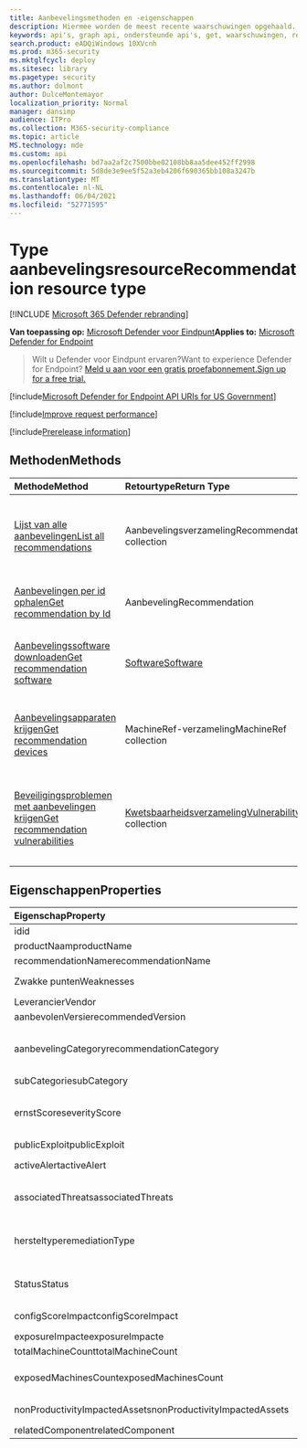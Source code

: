 ```yaml
---
title: Aanbevelingsmethoden en -eigenschappen
description: Hiermee worden de meest recente waarschuwingen opgehaald.
keywords: api's, graph api, ondersteunde api's, get, waarschuwingen, recent
search.product: eADQiWindows 10XVcnh
ms.prod: m365-security
ms.mktglfcycl: deploy
ms.sitesec: library
ms.pagetype: security
ms.author: dolmont
author: DulceMontemayor
localization_priority: Normal
manager: dansimp
audience: ITPro
ms.collection: M365-security-compliance
ms.topic: article
MS.technology: mde
ms.custom: api
ms.openlocfilehash: bd7aa2af2c7500bbe02108bb8aa5dee452ff2998
ms.sourcegitcommit: 5d8de3e9ee5f52a3eb4206f690365bb108a3247b
ms.translationtype: MT
ms.contentlocale: nl-NL
ms.lasthandoff: 06/04/2021
ms.locfileid: "52771595"
---
```

# <a name="recommendation-resource-type"></a><span data-ttu-id="f02ad-104">Type aanbevelingsresource</span><span class="sxs-lookup"><span data-stu-id="f02ad-104">Recommendation resource type</span></span>

[!INCLUDE [Microsoft 365 Defender rebranding](../../includes/microsoft-defender.md)]


<span data-ttu-id="f02ad-105">**Van toepassing op:** [Microsoft Defender voor Eindpunt](https://go.microsoft.com/fwlink/?linkid=2154037)</span><span class="sxs-lookup"><span data-stu-id="f02ad-105">**Applies to:** [Microsoft Defender for Endpoint](https://go.microsoft.com/fwlink/?linkid=2154037)</span></span>

> <span data-ttu-id="f02ad-106">Wilt u Defender voor Eindpunt ervaren?</span><span class="sxs-lookup"><span data-stu-id="f02ad-106">Want to experience Defender for Endpoint?</span></span> [<span data-ttu-id="f02ad-107">Meld u aan voor een gratis proefabonnement.</span><span class="sxs-lookup"><span data-stu-id="f02ad-107">Sign up for a free trial.</span></span>](https://www.microsoft.com/microsoft-365/windows/microsoft-defender-atp?ocid=docs-wdatp-exposedapis-abovefoldlink) 

[!include[Microsoft Defender for Endpoint API URIs for US Government](../../includes/microsoft-defender-api-usgov.md)]

[!include[Improve request performance](../../includes/improve-request-performance.md)]


[!include[Prerelease information](../../includes/prerelease.md)]

## <a name="methods"></a><span data-ttu-id="f02ad-108">Methoden</span><span class="sxs-lookup"><span data-stu-id="f02ad-108">Methods</span></span>
<span data-ttu-id="f02ad-109">Methode</span><span class="sxs-lookup"><span data-stu-id="f02ad-109">Method</span></span> |<span data-ttu-id="f02ad-110">Retourtype</span><span class="sxs-lookup"><span data-stu-id="f02ad-110">Return Type</span></span> |<span data-ttu-id="f02ad-111">Omschrijving</span><span class="sxs-lookup"><span data-stu-id="f02ad-111">Description</span></span>
:---|:---|:---
[<span data-ttu-id="f02ad-112">Lijst van alle aanbevelingen</span><span class="sxs-lookup"><span data-stu-id="f02ad-112">List all recommendations</span></span>](get-all-recommendations.md) | <span data-ttu-id="f02ad-113">Aanbevelingsverzameling</span><span class="sxs-lookup"><span data-stu-id="f02ad-113">Recommendation collection</span></span> | <span data-ttu-id="f02ad-114">Hiermee wordt een lijst opgehaald met alle beveiligingsaanbevelingen die van invloed zijn op de organisatie</span><span class="sxs-lookup"><span data-stu-id="f02ad-114">Retrieves a list of all security recommendations affecting the organization</span></span>
[<span data-ttu-id="f02ad-115">Aanbevelingen per id ophalen</span><span class="sxs-lookup"><span data-stu-id="f02ad-115">Get recommendation by Id</span></span>](get-recommendation-by-id.md) | <span data-ttu-id="f02ad-116">Aanbeveling</span><span class="sxs-lookup"><span data-stu-id="f02ad-116">Recommendation</span></span> | <span data-ttu-id="f02ad-117">Haalt een beveiligingsaanbeveling op met de id</span><span class="sxs-lookup"><span data-stu-id="f02ad-117">Retrieves a security recommendation by its ID</span></span>
[<span data-ttu-id="f02ad-118">Aanbevelingssoftware downloaden</span><span class="sxs-lookup"><span data-stu-id="f02ad-118">Get recommendation software</span></span>](get-recommendation-software.md)| [<span data-ttu-id="f02ad-119">Software</span><span class="sxs-lookup"><span data-stu-id="f02ad-119">Software</span></span>](software.md) | <span data-ttu-id="f02ad-120">Haalt een beveiligingsaanbeveling op die betrekking heeft op een specifieke software</span><span class="sxs-lookup"><span data-stu-id="f02ad-120">Retrieves a security recommendation related to a specific software</span></span>
[<span data-ttu-id="f02ad-121">Aanbevelingsapparaten krijgen</span><span class="sxs-lookup"><span data-stu-id="f02ad-121">Get recommendation devices</span></span>](get-recommendation-machines.md)|<span data-ttu-id="f02ad-122">MachineRef-verzameling</span><span class="sxs-lookup"><span data-stu-id="f02ad-122">MachineRef collection</span></span> | <span data-ttu-id="f02ad-123">Hiermee wordt een lijst opgehaald met apparaten die zijn gekoppeld aan de beveiligingsaanbeveling</span><span class="sxs-lookup"><span data-stu-id="f02ad-123">Retrieves a list of devices associated with the security recommendation</span></span>
[<span data-ttu-id="f02ad-124">Beveiligingsproblemen met aanbevelingen krijgen</span><span class="sxs-lookup"><span data-stu-id="f02ad-124">Get recommendation vulnerabilities</span></span>](get-recommendation-vulnerabilities.md) | <span data-ttu-id="f02ad-125">[Kwetsbaarheidsverzameling](vulnerability.md)</span><span class="sxs-lookup"><span data-stu-id="f02ad-125">[Vulnerability](vulnerability.md) collection</span></span> | <span data-ttu-id="f02ad-126">Hiermee wordt een lijst met beveiligingsproblemen opgehaald die zijn gekoppeld aan de beveiligingsaanbeveling</span><span class="sxs-lookup"><span data-stu-id="f02ad-126">Retrieves a list of vulnerabilities associated with the security recommendation</span></span>


## <a name="properties"></a><span data-ttu-id="f02ad-127">Eigenschappen</span><span class="sxs-lookup"><span data-stu-id="f02ad-127">Properties</span></span>
<span data-ttu-id="f02ad-128">Eigenschap</span><span class="sxs-lookup"><span data-stu-id="f02ad-128">Property</span></span> |   <span data-ttu-id="f02ad-129">Type</span><span class="sxs-lookup"><span data-stu-id="f02ad-129">Type</span></span>   |   <span data-ttu-id="f02ad-130">Omschrijving</span><span class="sxs-lookup"><span data-stu-id="f02ad-130">Description</span></span>
:---|:---|:---
<span data-ttu-id="f02ad-131">id</span><span class="sxs-lookup"><span data-stu-id="f02ad-131">id</span></span> | <span data-ttu-id="f02ad-132">Tekenreeks</span><span class="sxs-lookup"><span data-stu-id="f02ad-132">String</span></span> | <span data-ttu-id="f02ad-133">Aanbevelings-id</span><span class="sxs-lookup"><span data-stu-id="f02ad-133">Recommendation ID</span></span>
<span data-ttu-id="f02ad-134">productNaam</span><span class="sxs-lookup"><span data-stu-id="f02ad-134">productName</span></span> | <span data-ttu-id="f02ad-135">Tekenreeks</span><span class="sxs-lookup"><span data-stu-id="f02ad-135">String</span></span> | <span data-ttu-id="f02ad-136">Gerelateerde softwarenaam</span><span class="sxs-lookup"><span data-stu-id="f02ad-136">Related software name</span></span>  
<span data-ttu-id="f02ad-137">recommendationName</span><span class="sxs-lookup"><span data-stu-id="f02ad-137">recommendationName</span></span> | <span data-ttu-id="f02ad-138">Tekenreeks</span><span class="sxs-lookup"><span data-stu-id="f02ad-138">String</span></span> | <span data-ttu-id="f02ad-139">Naam van aanbeveling</span><span class="sxs-lookup"><span data-stu-id="f02ad-139">Recommendation name</span></span>
<span data-ttu-id="f02ad-140">Zwakke punten</span><span class="sxs-lookup"><span data-stu-id="f02ad-140">Weaknesses</span></span> | <span data-ttu-id="f02ad-141">Lang</span><span class="sxs-lookup"><span data-stu-id="f02ad-141">Long</span></span> | <span data-ttu-id="f02ad-142">Aantal gevonden beveiligingslekken</span><span class="sxs-lookup"><span data-stu-id="f02ad-142">Number of discovered vulnerabilities</span></span>
<span data-ttu-id="f02ad-143">Leverancier</span><span class="sxs-lookup"><span data-stu-id="f02ad-143">Vendor</span></span> | <span data-ttu-id="f02ad-144">Tekenreeks</span><span class="sxs-lookup"><span data-stu-id="f02ad-144">String</span></span> | <span data-ttu-id="f02ad-145">Naam van gerelateerde leverancier</span><span class="sxs-lookup"><span data-stu-id="f02ad-145">Related vendor name</span></span>
<span data-ttu-id="f02ad-146">aanbevolenVersie</span><span class="sxs-lookup"><span data-stu-id="f02ad-146">recommendedVersion</span></span> | <span data-ttu-id="f02ad-147">Tekenreeks</span><span class="sxs-lookup"><span data-stu-id="f02ad-147">String</span></span> | <span data-ttu-id="f02ad-148">Aanbevolen versie</span><span class="sxs-lookup"><span data-stu-id="f02ad-148">Recommended version</span></span>
<span data-ttu-id="f02ad-149">aanbevelingCategory</span><span class="sxs-lookup"><span data-stu-id="f02ad-149">recommendationCategory</span></span> | <span data-ttu-id="f02ad-150">Tekenreeks</span><span class="sxs-lookup"><span data-stu-id="f02ad-150">String</span></span> | <span data-ttu-id="f02ad-151">Aanbevelingscategorie.</span><span class="sxs-lookup"><span data-stu-id="f02ad-151">Recommendation category.</span></span> <span data-ttu-id="f02ad-152">Mogelijke waarden zijn: 'Accounts', 'Toepassing', 'Netwerk', 'OS', 'SecurityStack'</span><span class="sxs-lookup"><span data-stu-id="f02ad-152">Possible values are: "Accounts", "Application", "Network", "OS", "SecurityStack</span></span>
<span data-ttu-id="f02ad-153">subCategorie</span><span class="sxs-lookup"><span data-stu-id="f02ad-153">subCategory</span></span> | <span data-ttu-id="f02ad-154">Tekenreeks</span><span class="sxs-lookup"><span data-stu-id="f02ad-154">String</span></span> | <span data-ttu-id="f02ad-155">Subcategorie Aanbeveling</span><span class="sxs-lookup"><span data-stu-id="f02ad-155">Recommendation sub-category</span></span>
<span data-ttu-id="f02ad-156">ernstScore</span><span class="sxs-lookup"><span data-stu-id="f02ad-156">severityScore</span></span> | <span data-ttu-id="f02ad-157">Dubbel</span><span class="sxs-lookup"><span data-stu-id="f02ad-157">Double</span></span> | <span data-ttu-id="f02ad-158">Mogelijke gevolgen van de configuratie voor de Microsoft Secure Score voor apparaten van de organisatie (1-10)</span><span class="sxs-lookup"><span data-stu-id="f02ad-158">Potential impact of the configuration to the organization's Microsoft Secure Score for Devices (1-10)</span></span>
<span data-ttu-id="f02ad-159">publicExploit</span><span class="sxs-lookup"><span data-stu-id="f02ad-159">publicExploit</span></span> | <span data-ttu-id="f02ad-160">Booleaanse waarde</span><span class="sxs-lookup"><span data-stu-id="f02ad-160">Boolean</span></span> | <span data-ttu-id="f02ad-161">Openbare exploit is beschikbaar</span><span class="sxs-lookup"><span data-stu-id="f02ad-161">Public exploit is available</span></span> 
<span data-ttu-id="f02ad-162">activeAlert</span><span class="sxs-lookup"><span data-stu-id="f02ad-162">activeAlert</span></span> | <span data-ttu-id="f02ad-163">Booleaanse waarde</span><span class="sxs-lookup"><span data-stu-id="f02ad-163">Boolean</span></span> | <span data-ttu-id="f02ad-164">Actieve waarschuwing is gekoppeld aan deze aanbeveling</span><span class="sxs-lookup"><span data-stu-id="f02ad-164">Active alert is associated with this recommendation</span></span>
<span data-ttu-id="f02ad-165">associatedThreats</span><span class="sxs-lookup"><span data-stu-id="f02ad-165">associatedThreats</span></span> | <span data-ttu-id="f02ad-166">Tekenreeksverzameling</span><span class="sxs-lookup"><span data-stu-id="f02ad-166">String collection</span></span> | <span data-ttu-id="f02ad-167">Bedreigingsanalyserapport is gekoppeld aan deze aanbeveling</span><span class="sxs-lookup"><span data-stu-id="f02ad-167">Threat analytics report is associated with this recommendation</span></span>
<span data-ttu-id="f02ad-168">hersteltype</span><span class="sxs-lookup"><span data-stu-id="f02ad-168">remediationType</span></span> | <span data-ttu-id="f02ad-169">Tekenreeks</span><span class="sxs-lookup"><span data-stu-id="f02ad-169">String</span></span> | <span data-ttu-id="f02ad-170">Hersteltype.</span><span class="sxs-lookup"><span data-stu-id="f02ad-170">Remediation type.</span></span> <span data-ttu-id="f02ad-171">Mogelijke waarden zijn: "ConfigurationChange","Update","Upgrade","Uninstall"</span><span class="sxs-lookup"><span data-stu-id="f02ad-171">Possible values are: "ConfigurationChange","Update","Upgrade","Uninstall"</span></span>
<span data-ttu-id="f02ad-172">Status</span><span class="sxs-lookup"><span data-stu-id="f02ad-172">Status</span></span> | <span data-ttu-id="f02ad-173">Enum</span><span class="sxs-lookup"><span data-stu-id="f02ad-173">Enum</span></span> | <span data-ttu-id="f02ad-174">Uitzonderingsstatus van aanbeveling.</span><span class="sxs-lookup"><span data-stu-id="f02ad-174">Recommendation exception status.</span></span> <span data-ttu-id="f02ad-175">Mogelijke waarden zijn: 'Actief' en 'Uitzondering'</span><span class="sxs-lookup"><span data-stu-id="f02ad-175">Possible values are: "Active" and "Exception"</span></span>
<span data-ttu-id="f02ad-176">configScoreImpact</span><span class="sxs-lookup"><span data-stu-id="f02ad-176">configScoreImpact</span></span> | <span data-ttu-id="f02ad-177">Dubbel</span><span class="sxs-lookup"><span data-stu-id="f02ad-177">Double</span></span> | <span data-ttu-id="f02ad-178">Microsoft Secure Score for Devices impact</span><span class="sxs-lookup"><span data-stu-id="f02ad-178">Microsoft Secure Score for Devices impact</span></span>
<span data-ttu-id="f02ad-179">exposureImpacte</span><span class="sxs-lookup"><span data-stu-id="f02ad-179">exposureImpacte</span></span> | <span data-ttu-id="f02ad-180">Dubbel</span><span class="sxs-lookup"><span data-stu-id="f02ad-180">Double</span></span> | <span data-ttu-id="f02ad-181">Impact van blootstellingsscore</span><span class="sxs-lookup"><span data-stu-id="f02ad-181">Exposure score impact</span></span>
<span data-ttu-id="f02ad-182">totalMachineCount</span><span class="sxs-lookup"><span data-stu-id="f02ad-182">totalMachineCount</span></span> | <span data-ttu-id="f02ad-183">Lang</span><span class="sxs-lookup"><span data-stu-id="f02ad-183">Long</span></span> | <span data-ttu-id="f02ad-184">Aantal geïnstalleerde apparaten</span><span class="sxs-lookup"><span data-stu-id="f02ad-184">Number of installed devices</span></span>
<span data-ttu-id="f02ad-185">exposedMachinesCount</span><span class="sxs-lookup"><span data-stu-id="f02ad-185">exposedMachinesCount</span></span> | <span data-ttu-id="f02ad-186">Lang</span><span class="sxs-lookup"><span data-stu-id="f02ad-186">Long</span></span> | <span data-ttu-id="f02ad-187">Aantal geïnstalleerde apparaten dat wordt blootgesteld aan beveiligingslekken</span><span class="sxs-lookup"><span data-stu-id="f02ad-187">Number of installed devices that are exposed to vulnerabilities</span></span>
<span data-ttu-id="f02ad-188">nonProductivityImpactedAssets</span><span class="sxs-lookup"><span data-stu-id="f02ad-188">nonProductivityImpactedAssets</span></span> | <span data-ttu-id="f02ad-189">Lang</span><span class="sxs-lookup"><span data-stu-id="f02ad-189">Long</span></span> | <span data-ttu-id="f02ad-190">Aantal apparaten dat niet wordt beïnvloed</span><span class="sxs-lookup"><span data-stu-id="f02ad-190">Number of devices which are not affected</span></span>  
<span data-ttu-id="f02ad-191">relatedComponent</span><span class="sxs-lookup"><span data-stu-id="f02ad-191">relatedComponent</span></span> | <span data-ttu-id="f02ad-192">Tekenreeks</span><span class="sxs-lookup"><span data-stu-id="f02ad-192">String</span></span> |  <span data-ttu-id="f02ad-193">Gerelateerde softwarecomponent</span><span class="sxs-lookup"><span data-stu-id="f02ad-193">Related software component</span></span>
